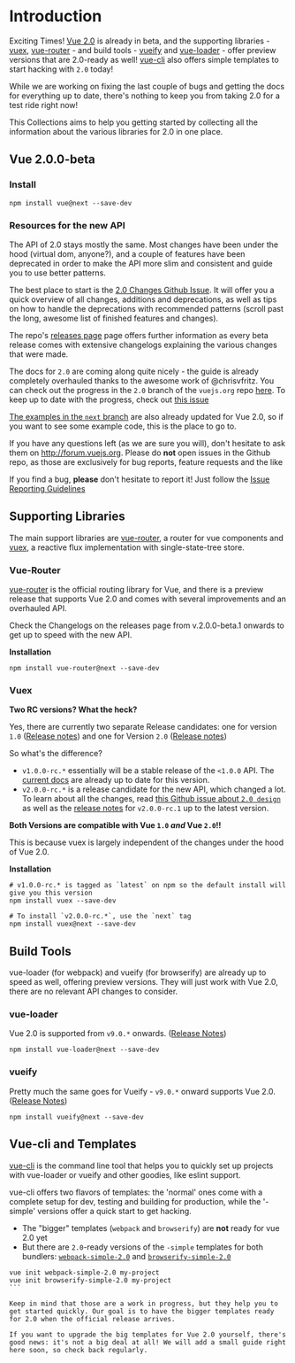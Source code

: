 # Introduction

Exciting Times! [Vue 2.0](https://github.com/vuejs/vue/releases) is already in beta, and the supporting libraries - [vuex](#vuex), [vue-router](#vue-router) - and build tools - [vueify](#vueify) and [vue-loader](#vue-loader) - offer preview versions that are 2.0-ready as well! [vue-cli](#vue-cli) also offers simple templates to start hacking with `2.0` today!

While we are working on fixing the last couple of bugs and getting the docs for everything up to date, there's nothing to keep you from taking 2.0 for a test ride right now!

This Collections aims to help you getting started by collecting all the information about the various libraries for 2.0 in one place.

## Vue 2.0.0-beta

### Install
```
npm install vue@next --save-dev
```

### Resources for the new API

The API of 2.0 stays mostly the same. Most changes have been under the hood (virtual dom, anyone?), and a couple of features have been deprecated in order to make the API more slim and consistent and guide you to use better patterns. 

The best place to start is the [2.0 Changes Github Issue](https://github.com/vuejs/vue/issues/2873). It will offer you a quick overview of all changes, additions and deprecations, as well as tips on how to handle the deprecations with recommended patterns (scroll past the long, awesome list of finished features and changes).

The repo's [releases page](https://github.com/vuejs/vue/releases) page offers further information as every beta release comes with extensive changelogs explaining the various changes that were made.

The docs for `2.0` are coming along quite nicely - the guide is already completely overhauled thanks to the awesome work of @chrisvfritz. You can check out the progress in the `2.0` branch of the `vuejs.org` repo [here](https://github.com/vuejs/vuejs.org/tree/2.0/src/guide). To keep up to date with the progress, check out [this issue](https://github.com/vuejs/vuejs.org/issues/319)

[The examples in the `next` branch](https://github.com/vuejs/vue/tree/next/examples) are also already updated for Vue 2.0, so if you want to see some example code, this is the place to go to.

If you have any questions left (as we are sure you will), don't hesitate to ask them on http://forum.vuejs.org. Please do **not** open issues in the Github repo, as those are exclusively for bug reports, feature requests and the like 

If you find a bug, **please** don't hesitate to report it! Just follow the [Issue Reporting Guidelines](https://github.com/vuejs/vue/blob/dev/CONTRIBUTING.md#issue-reporting-guidelines)

## Supporting Libraries

The main support libraries are [vue-router](https://github.com/vuejs/vue-router), a router for vue components and [vuex](https://github.com/vuejs/vuex), a reactive flux implementation with single-state-tree store.

###  Vue-Router

[vue-router](https://github.com/vuejs/vue-router) is the official routing library for Vue, and there is a preview release that supports Vue 2.0 and comes with several improvements and an overhauled API.

Check the Changelogs on the releases page from v.2.0.0-beta.1 onwards to get up to speed with the new API.

**Installation**
```
npm install vue-router@next --save-dev
```
### Vuex

**Two RC versions? What the heck?**

Yes, there are currently two separate Release candidates: one for version `1.0` ([Release notes](https://github.com/vuejs/vuex/releases/tag/v1.0.0-rc)) and one for Version `2.0` ([Release notes](https://github.com/vuejs/vuex/releases/tag/v2.0.0-rc.3))

So what's the difference? 

* `v1.0.0-rc.*` essentially will be a stable release of the `<1.0.0` API. The [current docs](http://vuejs.github.io/vuex/) are already up to date for this version.
* `v2.0.0-rc.*` is a release candidate for the new API, which changed a lot. To learn about all the changes, read [this Github issue about `2.0 design`](https://github.com/vuejs/vuex/issues/236) as well as the [release notes](https://github.com/vuejs/vuex/releases) for `v2.0.0-rc.1` up to the latest version.
 
**Both Versions are compatible with Vue `1.0` *and* Vue `2.0`!!**

This is because vuex is largely independent of the changes under the hood of Vue 2.0.

**Installation**
```
# v1.0.0-rc.* is tagged as `latest` on npm so the default install will give you this version
npm install vuex --save-dev

# To install `v2.0.0-rc.*`, use the `next` tag
npm install vuex@next --save-dev
```

## Build Tools

vue-loader (for webpack) and vueify (for browserify) are already up to speed as well, offering preview versions. They will just work with Vue 2.0, there are no relevant API changes to consider.

### vue-loader

Vue 2.0 is supported from `v9.0.*` onwards. ([Release Notes](https://github.com/vuejs/vue-loader/releases))
```
npm install vue-loader@next --save-dev
```

### vueify

Pretty much the same goes for Vueify - `v9.0.*` onward supports Vue 2.0. ([Release Notes](https://github.com/vuejs/vueify/releases))
```
npm install vueify@next --save-dev
```

## Vue-cli and Templates

[vue-cli](https://github.com/vuejs/vuue-cli) is the command line tool that helps you to quickly set up projects with vue-loader or vueify and other goodies, like eslint support.

vue-cli offers two flavors of templates: the 'normal' ones come with a complete setup for dev, testing and building for production, while the '-simple' versions offer a quick start to get hacking.

* The "bigger" templates (`webpack` and `browserify`) are **not** ready for vue 2.0 yet
* But there are `2.0`-ready versions of the `-simple` templates for both bundlers: [`webpack-simple-2.0`](https://github.com/vuejs-templates/webpack-simple-2.0) and [`browserify-simple-2.0`](https://github.com/vuejs-templates/browserify-simple-2.0)
````
vue init webpack-simple-2.0 my-project
vue init browserify-simple-2.0 my-project
```

Keep in mind that those are a work in progress, but they help you to get started quickly. Our goal is to have the bigger templates ready for 2.0 when the official release arrives.

If you want to upgrade the big templates for Vue 2.0 yourself, there's good news: it's not a big deal at all! We will add a small guide right here soon, so check back regularly.